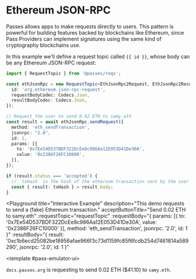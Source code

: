 # Ethereum JSON-RPC

Passes allows apps to make requests directly to users. This pattern is powerful for building features backed by blockchains like Ethereum, since Pass Providers can implement signatures using the same kind of cryptography blockchains use.

In this example we'll define a request topic called `{{ id }}`, whose body can be any Ethereum JSON-RPC request:

```typescript
import { RequestTopic } from '@passes/reqs';

const ethJsonRpc = new RequestTopic<EthJsonRpc2Request, EthJsonRpc2Result>({
  id: 'org.ethereum.json-rpc-request',
  requestBodyCodec: Codecs.Json,
  resultBodyCodec: Codecs.Json,
});

// Request the user to send 0.02 ETH to samy.eth
const result = await ethJsonRpc.sendRequest({
  method: 'eth_sendTransaction',
  jsonrpc: "2.0",
  id: 1,
  params: [{
    to: '0x7Ee54D537BDF322DcEe8c986Aa12E053D41De30A',
    value: '0x2386F26FC10000',
  }],
});

if (result.status === 'accepted') {
  // `txHash` is the hash of the ethereum transaction sent by the user via their Pass Provider
  const { result: txHash } = result.body;
}
```

<script setup lang="ts">
import Button from './.playground/Button.vue'
import Playground from './.playground/Playground.vue'
import * as Codecs from '../../packages/reqs/codecs'
import { RequestTopic } from '../../packages/reqs/main'

type ProfileInfoType = 'email' | 'profile.name' | 'profile.picture';
type UserProfileRequest = ProfileInfoType[];
type UserProfileResult = Record<ProfileInfoType, string>;

const id = 'org.ethereum.json-rpc-request';
const requestTopic = new RequestTopic<UserProfileRequest, UserProfileResult>({
  id,
  requestBodyCodec: Codecs.Json,
  resultBodyCodec: Codecs.Json,
});
</script>

<Playground
  title="Interactive Example"
  description="This demo requests to send a (fake) Ethereum transaction."
  acceptButtonTitle="Send 0.02 ETH to samy.eth"
  :requestTopic="requestTopic"
  :requestBody="{ params: [{ to: '0x7Ee54D537BDF322DcEe8c986Aa12E053D41De30A', value: '0x2386F26FC10000' }], method: 'eth_sendTransaction', jsonrpc: '2.0', id: 1 }"
  :resultBody="{ result: '0xc1b6ecd25082be18956afae966f3c73d1159fc85f6fcdb254d7461814a589290', jsonrpc: '2.0', id: 1 }"
>
  <template #pass-emulator-ui>
    <div :class="$style.content">
      <div><code>docs.passes.org</code> is requesting to send 0.02 ETH ($41.10) to `samy.eth`.</div>
    </div>
  </template>
</Playground>


<style module>
.content {
  flex: 1;
  padding: 0.5rem;
}
</style>
